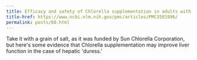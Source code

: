 ```yaml
---
title: Efficacy and safety of Chlorella supplementation in adults with chronic hepatitis C virus iunfection
title-href: https://www.ncbi.nlm.nih.gov/pmc/articles/PMC3581996/
permalink: posts/80.html
---
```


Take it with a grain of salt, as it was funded by Sun Chlorella Corporation, but here's some evidence that Chlorella supplementation may improve liver function in the case of hepatic 'duress.'